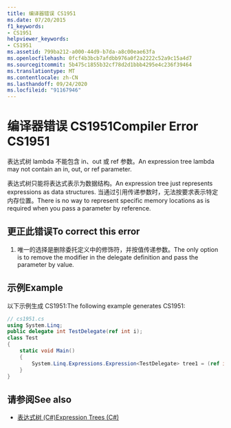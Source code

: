 ```yaml
---
title: 编译器错误 CS1951
ms.date: 07/20/2015
f1_keywords:
- CS1951
helpviewer_keywords:
- CS1951
ms.assetid: 799ba212-a000-44d9-b7da-a8c00eae63fa
ms.openlocfilehash: 0fcf4b3bcb7afdbb976a0f2a2222c52a9c15a4d7
ms.sourcegitcommit: 5b475c1855b32cf78d2d1bbb4295e4c236f39464
ms.translationtype: MT
ms.contentlocale: zh-CN
ms.lasthandoff: 09/24/2020
ms.locfileid: "91167946"
---
```

# <a name="compiler-error-cs1951"></a><span data-ttu-id="8c6b9-102">编译器错误 CS1951</span><span class="sxs-lookup"><span data-stu-id="8c6b9-102">Compiler Error CS1951</span></span>

<span data-ttu-id="8c6b9-103">表达式树 lambda 不能包含 in、out 或 ref 参数。</span><span class="sxs-lookup"><span data-stu-id="8c6b9-103">An expression tree lambda may not contain an in, out, or ref parameter.</span></span>  
  
 <span data-ttu-id="8c6b9-104">表达式树只能将表达式表示为数据结构。</span><span class="sxs-lookup"><span data-stu-id="8c6b9-104">An expression tree just represents expressions as data structures.</span></span> <span data-ttu-id="8c6b9-105">当通过引用传递参数时，无法按要求表示特定内存位置。</span><span class="sxs-lookup"><span data-stu-id="8c6b9-105">There is no way to represent specific memory locations as is required when you pass a parameter by reference.</span></span>  
  
## <a name="to-correct-this-error"></a><span data-ttu-id="8c6b9-106">更正此错误</span><span class="sxs-lookup"><span data-stu-id="8c6b9-106">To correct this error</span></span>  
  
1. <span data-ttu-id="8c6b9-107">唯一的选择是删除委托定义中的修饰符，并按值传递参数。</span><span class="sxs-lookup"><span data-stu-id="8c6b9-107">The only option is to remove the modifier in the delegate definition and pass the parameter by value.</span></span>  
  
## <a name="example"></a><span data-ttu-id="8c6b9-108">示例</span><span class="sxs-lookup"><span data-stu-id="8c6b9-108">Example</span></span>  

 <span data-ttu-id="8c6b9-109">以下示例生成 CS1951:</span><span class="sxs-lookup"><span data-stu-id="8c6b9-109">The following example generates CS1951:</span></span>  
  
```csharp  
// cs1951.cs  
using System.Linq;  
public delegate int TestDelegate(ref int i);  
class Test  
{  
    static void Main()  
    {  
        System.Linq.Expressions.Expression<TestDelegate> tree1 = (ref int x) => x; // CS1951  
    }  
}  
```  
  
## <a name="see-also"></a><span data-ttu-id="8c6b9-110">请参阅</span><span class="sxs-lookup"><span data-stu-id="8c6b9-110">See also</span></span>

- [<span data-ttu-id="8c6b9-111">表达式树 (C#)</span><span class="sxs-lookup"><span data-stu-id="8c6b9-111">Expression Trees (C#)</span></span>](../programming-guide/concepts/expression-trees/index.md)
